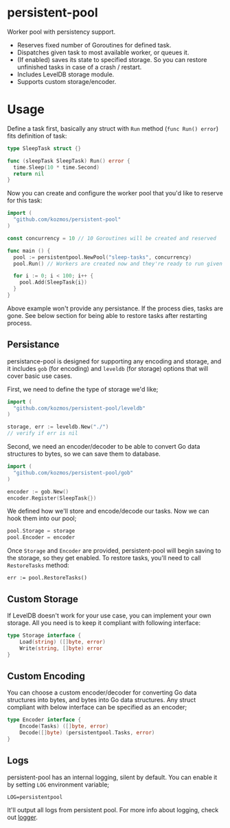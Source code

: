 # persistent-pool

Worker pool with persistency support.

* Reserves fixed number of Goroutines for defined task.
* Dispatches given task to most available worker, or queues it.
* (If enabled) saves its state to specified storage. So you can restore unfinished tasks in case of a crash / restart.
* Includes LevelDB storage module.
* Supports custom storage/encoder.

# Usage

Define a task first, basically any struct with `Run` method (`func Run() error`) fits definition of task:

```go
type SleepTask struct {}

func (sleepTask SleepTask) Run() error {
  time.Sleep(10 * time.Second)
  return nil
}
```

Now you can create and configure the worker pool that you'd like to reserve for this task:

```go
import (
  "github.com/kozmos/persistent-pool"
)

const concurrency = 10 // 10 Goroutines will be created and reserved

func main () {
  pool := persistentpool.NewPool("sleep-tasks", concurrency)
  pool.Run() // Workers are created now and they're ready to run given tasks.

  for i := 0; i < 100; i++ {
    pool.Add(SleepTask{i})
  }
}
```

Above example won't provide any persistance. If the process dies, tasks are gone. See below section for
being able to restore tasks after restarting process.

## Persistance

persistance-pool is designed for supporting any encoding and storage, and it includes `gob` (for encoding) and `leveldb` (for storage)
options that will cover basic use cases.

First, we need to define the type of storage we'd like;

```go
import (
  "github.com/kozmos/persistent-pool/leveldb"
)

storage, err := leveldb.New("./")
// verify if err is nil
```

Second, we need an encoder/decoder to be able to convert Go data structures to bytes, so we can save them to database.

```go
import (
  "github.com/kozmos/persistent-pool/gob"
)

encoder := gob.New()
encoder.Register(SleepTask{})
```

We defined how we'll store and encode/decode our tasks. Now we can hook them into our pool;

```go
pool.Storage = storage
pool.Encoder = encoder
```

Once `Storage` and `Encoder` are provided, persistent-pool will begin saving to the storage, so they get enabled.
To restore tasks, you'll need to call `RestoreTasks` method:

```
err := pool.RestoreTasks()

```
## Custom Storage

If LevelDB doesn't work for your use case, you can implement your own storage. All you need is to keep it compliant with following interface:

```go
type Storage interface {
	Load(string) ([]byte, error)
	Write(string, []byte) error
}
```

## Custom Encoding 

You can choose a custom encoder/decoder for converting Go data structures into bytes, and bytes into Go data structures. Any struct compliant with below interface can be specified as an encoder;

```go
type Encoder interface {
	Encode(Tasks) ([]byte, error)
	Decode([]byte) (persistentpool.Tasks, error)
}
```

## Logs

persistent-pool has an internal logging, silent by default. You can enable it by setting `LOG` environment variable;

```
LOG=persistentpool
```

It'll output all logs from persistent pool. For more info about logging, check out [logger](https://github.com/azer/logger).
